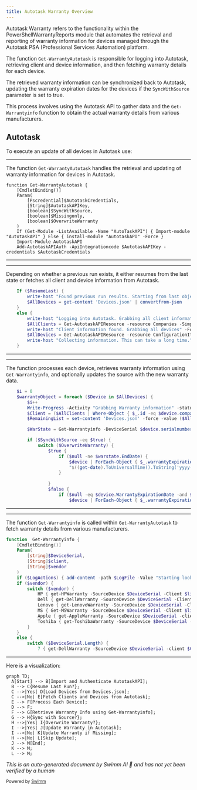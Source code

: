 ```yaml
---
title: Autotask Warranty Overview
---
```

Autotask Warranty refers to the functionality within the PowerShellWarrantyReports module that automates the retrieval and reporting of warranty information for devices managed through the Autotask PSA (Professional Services Automation) platform.

The function <SwmToken path="/private/Get-WarrantyAutotask.ps1" pos="1:2:4" line-data="function Get-WarrantyAutotask {" repo-id="Z2l0aHViJTNBJTNBUG93ZXJTaGVsbFdhcnJhbnR5UmVwb3J0cyUzQSUzQVN3aW1tLURlbW8=" repo-name="PowerShellWarrantyReports">`Get-WarrantyAutotask`</SwmToken> is responsible for logging into Autotask, retrieving client and device information, and then fetching warranty details for each device.

The retrieved warranty information can be synchronized back to Autotask, updating the warranty expiration dates for the devices if the <SwmToken path="/private/Get-WarrantyAutotask.ps1" pos="6:5:5" line-data="        [boolean]$SyncWithSource," repo-id="Z2l0aHViJTNBJTNBUG93ZXJTaGVsbFdhcnJhbnR5UmVwb3J0cyUzQSUzQVN3aW1tLURlbW8=" repo-name="PowerShellWarrantyReports">`SyncWithSource`</SwmToken> parameter is set to true.

This process involves using the Autotask API to gather data and the <SwmToken path="/public/Get-WarrantyInfo.ps1" pos="1:2:4" line-data="function  Get-Warrantyinfo {" repo-id="Z2l0aHViJTNBJTNBUG93ZXJTaGVsbFdhcnJhbnR5UmVwb3J0cyUzQSUzQVN3aW1tLURlbW8=" repo-name="PowerShellWarrantyReports">`Get-Warrantyinfo`</SwmToken> function to obtain the actual warranty details from various manufacturers.

## Autotask

To execute an update of all devices in Autotask use:

<SwmSnippet path="private/Get-WarrantyAutotask.ps1" line="1" repo-id="Z2l0aHViJTNBJTNBUG93ZXJTaGVsbFdhcnJhbnR5UmVwb3J0cyUzQSUzQVN3aW1tLURlbW8=">

---

The function <SwmToken path="/private/Get-WarrantyAutotask.ps1" pos="1:2:4" line-data="function Get-WarrantyAutotask {" repo-id="Z2l0aHViJTNBJTNBUG93ZXJTaGVsbFdhcnJhbnR5UmVwb3J0cyUzQSUzQVN3aW1tLURlbW8=" repo-name="PowerShellWarrantyReports">`Get-WarrantyAutotask`</SwmToken> handles the retrieval and updating of warranty information for devices in Autotask.

```
function Get-WarrantyAutotask {
    [CmdletBinding()]
    Param(
        [Pscredential]$AutotaskCredentials,
        [String]$AutotaskAPIKey,
        [boolean]$SyncWithSource,
        [boolean]$Missingonly,
        [boolean]$OverwriteWarranty
    )
    If (Get-Module -ListAvailable -Name "AutoTaskAPI") { Import-module "AutotaskAPI" } Else { install-module "AutotaskAPI" -Force }
    Import-Module AutotaskAPI
    Add-AutotaskAPIAuth -ApiIntegrationcode $AutotaskAPIKey -credentials $AutotaskCredentials
```

---

</SwmSnippet>

<SwmSnippet path="/private/Get-WarrantyAutotask.ps1" line="13" repo-id="Z2l0aHViJTNBJTNBUG93ZXJTaGVsbFdhcnJhbnR5UmVwb3J0cyUzQSUzQVN3aW1tLURlbW8=">

---

Depending on whether a previous run exists, it either resumes from the last state or fetches all client and device information from Autotask.

```powershell
    If ($ResumeLast) {
        write-host "Found previous run results. Starting from last object." -foregroundColor green
        $AllDevices = get-content 'Devices.json' | convertfrom-json
    }
    else {
        write-host "Logging into Autotask. Grabbing all client information." -ForegroundColor "Green"
        $AllClients = Get-AutotaskAPIResource -resource Companies -SimpleSearch 'isactive eq true' 
        write-host "Client information found. Grabbing all devices" -ForegroundColor "Green"
        $AllDevices = Get-AutotaskAPIResource -resource ConfigurationItems -SimpleSearch 'isactive eq true'
        write-host "Collecting information. This can take a long time." -ForegroundColor "Green"
    }
```

---

</SwmSnippet>

<SwmSnippet path="/private/Get-WarrantyAutotask.ps1" line="24" repo-id="Z2l0aHViJTNBJTNBUG93ZXJTaGVsbFdhcnJhbnR5UmVwb3J0cyUzQSUzQVN3aW1tLURlbW8=">

---

The function processes each device, retrieves warranty information using <SwmToken path="private/Get-WarrantyAutotask.ps1" pos="31:6:8" line-data="        $WarState = Get-Warrantyinfo -DeviceSerial $device.serialnumber -client $Client" repo-id="Z2l0aHViJTNBJTNBUG93ZXJTaGVsbFdhcnJhbnR5UmVwb3J0cyUzQSUzQVN3aW1tLURlbW8=" repo-name="PowerShellWarrantyReports">`Get-Warrantyinfo`</SwmToken>, and optionally updates the source with the new warranty data.

```powershell
    $i = 0
    $warrantyObject = foreach ($Device in $AllDevices) {
        $i++
        Write-Progress -Activity "Grabbing Warranty information" -status "Processing $($device.serialnumber). Device $i of $($Alldevices.Count)" -percentComplete ($i / $Alldevices.Count * 100)
        $Client = ($AllClients | Where-Object { $_.id -eq $device.companyID }).CompanyName
        $RemainingList = set-content 'Devices.json' -force -value ($AllDevices | select-object -skip $alldevices.indexof($device) | convertto-json -depth 5)

        $WarState = Get-Warrantyinfo -DeviceSerial $device.serialnumber -client $Client

        if ($SyncWithSource -eq $true) {
            switch ($OverwriteWarranty) {
                $true {
                    if ($null -ne $warstate.EndDate) {
                        $device | ForEach-Object { $_.warrantyExpirationDate = $warstate.EndDate; $_ } | Set-AutotaskAPIResource -Resource ConfigurationItems
                        "$((get-date).ToUniversalTime().ToString('yyyy-MM-dd HH:mm:ss')) Autotask: $Client / $($device.SerialNumber) with AT ID $($device.id) warranty has been overwritten to $($warstate.EndDate)" | out-file $script:LogPath -Append -Force
                    }
                     
                }
                $false { 
                    if ($null -eq $device.WarrantyExpirationDate -and $null -ne $warstate.EndDate) { 
                        $device | ForEach-Object { $_.warrantyExpirationDate = $warstate.EndDate; $_ } | Set-AutotaskAPIResource -Resource ConfigurationItems
```

---

</SwmSnippet>

<SwmSnippet path="/public/Get-WarrantyInfo.ps1" line="1" repo-id="Z2l0aHViJTNBJTNBUG93ZXJTaGVsbFdhcnJhbnR5UmVwb3J0cyUzQSUzQVN3aW1tLURlbW8=">

---

The function <SwmToken path="/public/Get-WarrantyInfo.ps1" pos="1:2:4" line-data="function  Get-Warrantyinfo {" repo-id="Z2l0aHViJTNBJTNBUG93ZXJTaGVsbFdhcnJhbnR5UmVwb3J0cyUzQSUzQVN3aW1tLURlbW8=" repo-name="PowerShellWarrantyReports">`Get-Warrantyinfo`</SwmToken> is called within <SwmToken path="/private/Get-WarrantyAutotask.ps1" pos="1:2:4" line-data="function Get-WarrantyAutotask {" repo-id="Z2l0aHViJTNBJTNBUG93ZXJTaGVsbFdhcnJhbnR5UmVwb3J0cyUzQSUzQVN3aW1tLURlbW8=" repo-name="PowerShellWarrantyReports">`Get-WarrantyAutotask`</SwmToken> to fetch warranty details from various manufacturers.

```powershell
function  Get-Warrantyinfo {
    [CmdletBinding()]
    Param(
        [string]$DeviceSerial,
        [String]$client,
        [String]$vendor
    )
    if ($LogActions) { add-content -path $LogFile -Value "Starting lookup for $($DeviceSerial),$($Client)" -force }
    if ($vendor) {
        switch ($vendor) {
            HP { get-HPWarranty -SourceDevice $DeviceSerial -Client $line.client }
            Dell { get-DellWarranty -SourceDevice $DeviceSerial -Client $line.client }
            Lenovo { get-LenovoWarranty -SourceDevice $DeviceSerial -Client $line.client }
            MS { Get-MSWarranty -SourceDevice $DeviceSerial -Client $line.client }
            Apple { get-AppleWarranty -SourceDevice $DeviceSerial -client $line.client }
            Toshiba { get-ToshibaWarranty -SourceDevice $DeviceSerial -client $line.client }
        }
    }
    else {
        switch ($DeviceSerial.Length) {
            7 { get-DellWarranty -SourceDevice $DeviceSerial -client $Client }
```

---

</SwmSnippet>

Here is a visualization:

```mermaid
graph TD;
  A[Start] --> B[Import and Authenticate AutotaskAPI];
  B --> C{Resume Last Run?};
  C -->|Yes| D[Load Devices from Devices.json];
  C -->|No| E[Fetch Clients and Devices from Autotask];
  E --> F[Process Each Device];
  D --> F;
  F --> G[Retrieve Warranty Info using Get-Warrantyinfo];
  G --> H{Sync with Source?};
  H -->|Yes| I{Overwrite Warranty?};
  I -->|Yes| J[Update Warranty in Autotask];
  I -->|No| K[Update Warranty if Missing];
  H -->|No| L[Skip Update];
  J --> M[End];
  K --> M;
  L --> M;
```

*This is an auto-generated document by Swimm AI 🌊 and has not yet been verified by a human*

<SwmMeta version="3.0.0" doc-type="overview"><sup>Powered by [Swimm](https://app.swimm.io/)</sup></SwmMeta>
